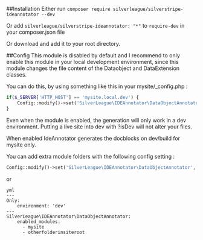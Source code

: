 ##Installation
Either run ```composer require silverleague/silverstripe-ideannotator --dev```

Or add ```silverleague/silverstripe-ideannotator: "*"``` to `require-dev` in your composer.json file

Or download and add it to your root directory.


##Config
This module is disabled by default and I recommend to only enable this module in your local development environment, since this module changes the file content of the Dataobject and DataExtension classes.

You can do this, by using something like this in your mysite/_config.php :

```php
if($_SERVER['HTTP_HOST'] == 'mysite.local.dev') {
    Config::modify()->set('SilverLeague\IDEAnnotator\DataObjectAnnotator', 'enabled', true);
}
```

Even when the module is enabled, the generation will only work in a dev environment. Putting a live site into dev with ?isDev will not alter your files.

When enabled IdeAnnotator generates the docblocks on dev/build for mysite only.

You can add extra module folders with the following config setting :

```php
Config::modify()->set('SilverLeague\IDEAnnotator\DataObjectAnnotator', 'enabled_modules', array('mysite', 'otherfolderinsiteroot'));
```
or
```
yml
---
Only:
    environment: 'dev'
---
SilverLeague\IDEAnnotator\DataObjectAnnotator:
    enabled_modules:
      - mysite
      - otherfolderinsiteroot
````
